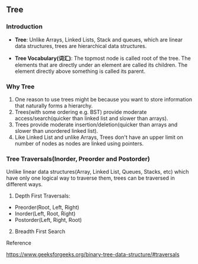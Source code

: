 ## Tree

### Introduction

* **Tree**: Unlike Arrays, Linked Lists, Stack and queues, which are linear data structures, trees are hierarchical data structures.

* **Tree Vocabulary(词汇)**: The topmost node is called root of the tree. The elements that are directly under an element are called its children. The element directly above something is called its parent.

### Why Tree

1. One reason to use trees might be because you want to store information that naturally forms a hierarchy.
2. Trees(with some ordering e.g. BST) provide moderate access/search(quicker than linked list and slower than arrays).
3. Trees provide moderate insertion/deletion(quicker than arrays and slower than unordered linked list).
4. Like Linked List and unlike Arrays, Trees don't have an upper limit on number of nodes as nodes are linked using pointers.

### Tree Traversals(Inorder, Preorder and Postorder)

Unlike linear data structures(Array, Linked List, Queues, Stacks, etc) which have only one logical way to traverse them, trees can be traversed in different ways.

1. Depth First Traversals:

* Preorder(Root, Left, Right)
* Inorder(Left, Root, Right) 
* Postorder(Left, Right, Root)

2. Breadth First Search

Reference 

https://www.geeksforgeeks.org/binary-tree-data-structure/#traversals

